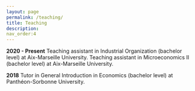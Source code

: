 ```yaml
---
layout: page
permalink: /teaching/
title: Teaching
description: 
nav_order:4 
---
```


**2020 - Present**
Teaching assistant in Industrial Organization (bachelor level) at Aix-Marseille University.
Teaching assistant in Microeconomics II (bachelor level)  at Aix-Marseille University.

**2018**
Tutor in General Introduction in Economics (bachelor level)  at Panthéon-Sorbonne University.
